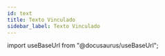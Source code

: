 ```yaml
---
id: text
title: Texto Vinculado
sidebar_label: Texto Vinculado
---
```

import useBaseUrl from "@docusaurus/useBaseUrl";

<link rel="stylesheet" href={useBaseUrl("katex/katex.min.css")} />
